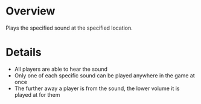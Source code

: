 # Overview

Plays the specified sound at the specified location.

# Details

- All players are able to hear the sound
- Only one of each specific sound can be played anywhere in the game at once
- The further away a player is from the sound, the lower volume it is played at for them
